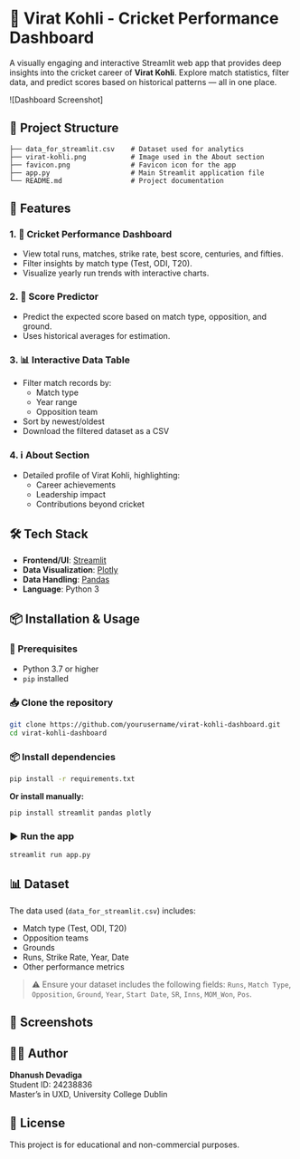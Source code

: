 # 🏏 Virat Kohli - Cricket Performance Dashboard

A visually engaging and interactive Streamlit web app that provides deep insights into the cricket career of **Virat Kohli**. Explore match statistics, filter data, and predict scores based on historical patterns — all in one place.

![Dashboard Screenshot]


## 📁 Project Structure

```
├── data_for_streamlit.csv    # Dataset used for analytics
├── virat-kohli.png           # Image used in the About section
├── favicon.png               # Favicon icon for the app
├── app.py                    # Main Streamlit application file
└── README.md                 # Project documentation
```

## 🚀 Features

### 1. 🧮 **Cricket Performance Dashboard**
- View total runs, matches, strike rate, best score, centuries, and fifties.
- Filter insights by match type (Test, ODI, T20).
- Visualize yearly run trends with interactive charts.

### 2. 🔮 **Score Predictor**
- Predict the expected score based on match type, opposition, and ground.
- Uses historical averages for estimation.

### 3. 📊 **Interactive Data Table**
- Filter match records by:
  - Match type
  - Year range
  - Opposition team
- Sort by newest/oldest
- Download the filtered dataset as a CSV

### 4. ℹ️ **About Section**
- Detailed profile of Virat Kohli, highlighting:
  - Career achievements
  - Leadership impact
  - Contributions beyond cricket

## 🛠️ Tech Stack

- **Frontend/UI**: [Streamlit](https://streamlit.io/)
- **Data Visualization**: [Plotly](https://plotly.com/python/)
- **Data Handling**: [Pandas](https://pandas.pydata.org/)
- **Language**: Python 3

## 📦 Installation & Usage

### 🔧 Prerequisites
- Python 3.7 or higher
- `pip` installed

### 📥 Clone the repository
```bash
git clone https://github.com/yourusername/virat-kohli-dashboard.git
cd virat-kohli-dashboard
```

### 📦 Install dependencies
```bash
pip install -r requirements.txt
```

**Or install manually:**
```bash
pip install streamlit pandas plotly
```

### ▶️ Run the app
```bash
streamlit run app.py
```

## 📊 Dataset

The data used (`data_for_streamlit.csv`) includes:
- Match type (Test, ODI, T20)
- Opposition teams
- Grounds
- Runs, Strike Rate, Year, Date
- Other performance metrics

> ⚠️ Ensure your dataset includes the following fields: `Runs`, `Match Type`, `Opposition`, `Ground`, `Year`, `Start Date`, `SR`, `Inns`, `MOM_Won`, `Pos`.

## 📸 Screenshots



## 🙋‍♂️ Author

**Dhanush Devadiga**  
Student ID: 24238836  
Master’s in UXD, University College Dublin

## 📄 License

This project is for educational and non-commercial purposes.
